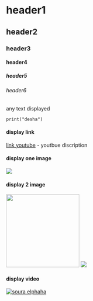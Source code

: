 # header1
## header2
### header3
#### header4
##### header5
###### header6

any text displayed 
```
print("desha")
```

#### display link
[link youtube](https://www.youtube.com/watch?v=evz1LqEomTE&list=PLXsBti0EwQ6yLQldACw0V5fIpgsyPg539&index=38) - youtbue discription 

#### display one image
<img src="https://github.com/user-attachments/assets/b99fe599-0035-4011-a601-29d0d171b691">

#### display 2 image
<div>
  <img src="https://github.com/user-attachments/assets/b99fe599-0035-4011-a601-29d0d171b691" width="200" height=200>
  <img src="https://github.com/user-attachments/assets/b99fe599-0035-4011-a601-29d0d171b691">
</div>

#### display video
[![soura elphaha](https://github.com/user-attachments/assets/b99fe599-0035-4011-a601-29d0d171b691)](https://www.youtube.com/live/2TCdC2cCjTM?feature=shared)
